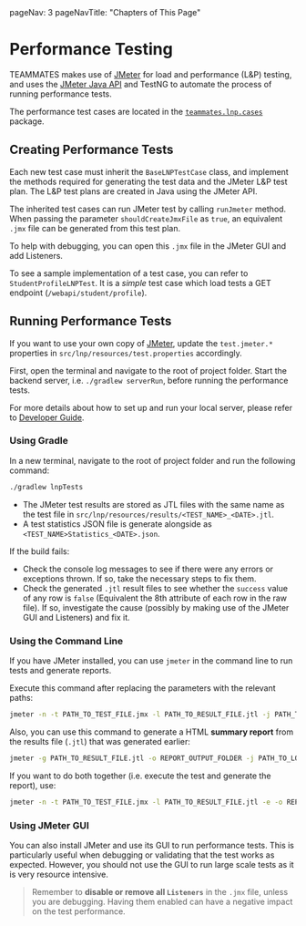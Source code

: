 <frontmatter>
  pageNav: 3
  pageNavTitle: "Chapters of This Page"
</frontmatter>

# Performance Testing

TEAMMATES makes use of [JMeter](https://jmeter.apache.org/) for load and performance (L&P) testing, and uses the [JMeter Java API](https://jmeter.apache.org/api/index.html) and TestNG to automate the process of running performance tests.

The performance test cases are located in the [`teammates.lnp.cases`](https://github.com/TEAMMATES/teammates/tree/master/src/lnp/java/teammates/lnp/cases) package.

## Creating Performance Tests

Each new test case must inherit the `BaseLNPTestCase` class, and implement the methods required for generating the test data and the JMeter L&P test plan. 
The L&P test plans are created in Java using the JMeter API.

The inherited test cases can run JMeter test by calling `runJmeter` method. When passing the parameter `shouldCreateJmxFile` as `true`, an equivalent `.jmx` file can be generated from this test plan.

To help with debugging, you can open this `.jmx` file in the JMeter GUI and add Listeners.

To see a sample implementation of a test case, you can refer to `StudentProfileLNPTest`. It is a _simple_ test case which load tests a GET endpoint (`/webapi/student/profile`).

## Running Performance Tests

If you want to use your own copy of [JMeter](https://jmeter.apache.org/download_jmeter.cgi), update the `test.jmeter.*` properties in `src/lnp/resources/test.properties` accordingly.  

First, open the terminal and navigate to the root of project folder. Start the backend server, i.e. `./gradlew serverRun`, before running the performance tests.

For more details about how to set up and run your local server, please refer to [Developer Guide](https://github.com/TEAMMATES/teammates/blob/master/docs/development.md).

### Using Gradle

In a new terminal, navigate to the root of project folder and run the following command:
```sh
./gradlew lnpTests
```

- The JMeter test results are stored as JTL files with the same name as the test file in `src/lnp/resources/results/<TEST_NAME>_<DATE>.jtl`. 
- A test statistics JSON file is generate alongside as `<TEST_NAME>Statistics_<DATE>.json`.

If the build fails:
- Check the console log messages to see if there were any errors or exceptions thrown. If so, take the necessary steps to fix them.
- Check the generated `.jtl` result files to see whether the `success` value of any row is `false` (Equivalent the 8th attribute of each row in the raw file). If so, investigate the cause (possibly by making use of the JMeter GUI and Listeners) and fix it.

### Using the Command Line

If you have JMeter installed, you can use `jmeter` in the command line to run tests and generate reports.

Execute this command after replacing the parameters with the relevant paths:
```sh
jmeter -n -t PATH_TO_TEST_FILE.jmx -l PATH_TO_RESULT_FILE.jtl -j PATH_TO_LOG_FILE.log
```

Also, you can use this command to generate a HTML **summary report** from the results file (`.jtl`) that was generated earlier:
```sh
jmeter -g PATH_TO_RESULT_FILE.jtl -o REPORT_OUTPUT_FOLDER -j PATH_TO_LOG_FILE.log
```

If you want to do both together (i.e. execute the test and generate the report), use:
```sh
jmeter -n -t PATH_TO_TEST_FILE.jmx -l PATH_TO_RESULT_FILE.jtl -e -o REPORT_OUTPUT_FOLDER -j PATH_TO_LOG_FILE.log
```

### Using JMeter GUI

You can also install JMeter and use its GUI to run performance tests. This is particularly useful when debugging or validating that the test works as expected.
However, you should not use the GUI to run large scale tests as it is very resource intensive.

> Remember to **disable or remove all `Listeners`** in the `.jmx` file, unless you are debugging. Having them enabled can have a negative impact on the test performance.
